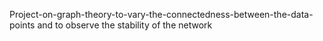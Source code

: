 Project-on-graph-theory-to-vary-the-connectedness-between-the-data-points and to observe the stability of the network
